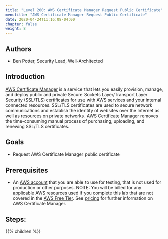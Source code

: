 ```yaml
---
title: "Level 200: AWS Certificate Manager Request Public Certificate"
menutitle: "AWS Certificate Manager Request Public Certificate"
date: 2020-04-24T11:16:08-04:00
chapter: false
weight: 8
---
```


## Authors

- Ben Potter, Security Lead, Well-Architected

## Introduction

[AWS Certificate Manager](https://aws.amazon.com/certificate-manager/) is a service that lets you easily provision, manage, and deploy public and private Secure Sockets Layer/Transport Layer Security (SSL/TLS) certificates for use with AWS services and your internal connected resources. SSL/TLS certificates are used to secure network communications and establish the identity of websites over the Internet as well as resources on private networks. AWS Certificate Manager removes the time-consuming manual process of purchasing, uploading, and renewing SSL/TLS certificates.

## Goals

* Request AWS Certificate Manager public certificate

## Prerequisites

* An [AWS account](https://portal.aws.amazon.com/gp/aws/developer/registration/index.html) that you are able to use for testing, that is not used for production or other purposes.
NOTE: You will be billed for any applicable AWS resources used if you complete this lab that are not covered in the [AWS Free Tier](https://aws.amazon.com/free/). See [pricing](https://aws.amazon.com/certificate-manager/pricing/) for further information on AWS Certificate Manager.

## Steps:
{{% children  %}}
